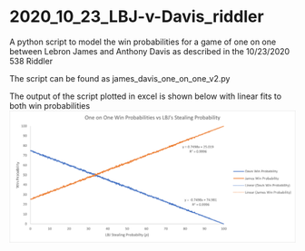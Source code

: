 # 2020_10_23_LBJ-v-Davis_riddler
A python script to model the win probabilities for a game of one on one between Lebron James and Anthony Davis as described in the 10/23/2020 538 Riddler

The script can be found as james_davis_one_on_one_v2.py

The output of the script plotted in excel is shown below with linear fits to both win probabilities
![win_probs_v_steal_prob](/win_probs_v_steal_prob.png)
